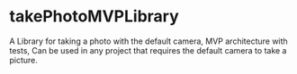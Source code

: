 # takePhotoMVPLibrary
A Library for taking a photo with the default camera, MVP architecture with tests, Can be used in any project that requires the default camera to take a picture.
